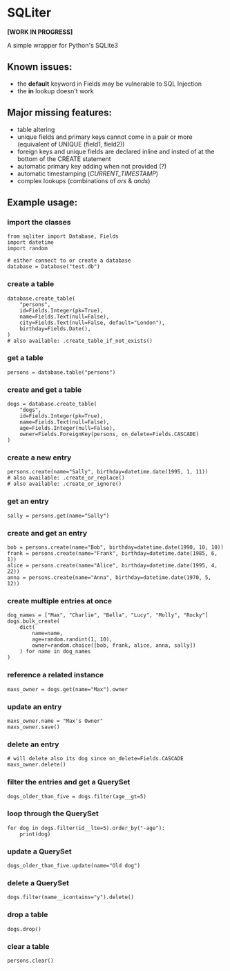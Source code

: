 # SQLiter
**[WORK IN PROGRESS]**

A simple wrapper for Python's SQLite3

## Known issues:
- the **default** keyword in Fields may be vulnerable to SQL Injection
- the **in** lookup doesn't work

## Major missing features:
- table altering
- unique fields and primary keys cannot come in a pair or more (equivalent of UNIQUE (field1, field2))
- foreign keys and unique fields are declared inline and insted of at the bottom of the CREATE statement
- automatic primary key adding when not provided (?)
- automatic timestamping (*CURRENT_TIMESTAMP*)
- complex lookups (combinations of *ors* & *ands*)

## Example usage:
### import the classes
    from sqliter import Database, Fields
    import datetime
    import random
    
    # either connect to or create a database
    database = Database("test.db")
    
### create a table
    database.create_table(
        "persons",
        id=Fields.Integer(pk=True),
        name=Fields.Text(null=False),
        city=Fields.Text(null=False, default="London"),
        birthday=Fields.Date(),
    )
    # also available: .create_table_if_not_exists()
    
### get a table
    persons = database.table("persons")
    
### create and get a table
    dogs = database.create_table(
        "dogs",
        id=Fields.Integer(pk=True),
        name=Fields.Text(null=False),
        age=Fields.Integer(null=False),
        owner=Fields.ForeignKey(persons, on_delete=Fields.CASCADE)
    )
    
### create a new entry
    persons.create(name="Sally", birthday=datetime.date(1995, 1, 11))
    # also available: .create_or_replace()
    # also available: .create_or_ignore()
    
### get an entry
    sally = persons.get(name="Sally")
    
### create and get an entry
    bob = persons.create(name="Bob", birthday=datetime.date(1990, 10, 10))
    frank = persons.create(name="Frank", birthday=datetime.date(1985, 6, 1))
    alice = persons.create(name="Alice", birthday=datetime.date(1995, 4, 22))
    anna = persons.create(name="Anna", birthday=datetime.date(1970, 5, 12))
    
### create multiple entries at once
    dog_names = ["Max", "Charlie", "Bella", "Lucy", "Molly", "Rocky"]
    dogs.bulk_create(
        dict(
            name=name,
            age=random.randint(1, 10),
            owner=random.choice([bob, frank, alice, anna, sally])
        ) for name in dog_names
    )
    
### reference a related instance
    maxs_owner = dogs.get(name="Max").owner
    
### update an entry
    maxs_owner.name = "Max's Owner"
    maxs_owner.save()
    
### delete an entry
    # will delete also its dog since on_delete=Fields.CASCADE
    maxs_owner.delete()
    
### filter the entries and get a QuerySet
    dogs_older_than_five = dogs.filter(age__gt=5)
    
### loop through the QuerySet
    for dog in dogs.filter(id__lte=5).order_by("-age"):
        print(dog)
    
### update a QuerySet
    dogs_older_than_five.update(name="Old dog")
    
### delete a QuerySet
    dogs.filter(name__icontains="y").delete()
    
### drop a table
    dogs.drop()
    
### clear a table
    persons.clear()
